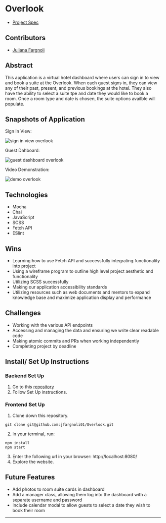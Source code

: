 # Overlook

- [Project Spec](https://frontend.turing.edu/projects/overlook.html)

## Contributors

- [Juliana Fargnoli](https://github.com/jfargnoli01)

## Abstract

This application is a virtual hotel dashboard where users can sign in to view and book a suite at the Overlook. When each guest signs in, they can view any of their past, present, and previous bookings at the hotel. They also have the ability to select a suite tpe and date they would like to book a room. Once a room type and date is chosen, the suite options availble will populate.

## Snapshots of Application

Sign In View:

![sign in view overlook]()

Guest Dahboard:

![guest dashboard overlook]()

Video Demonstration:

![demo overlook]()

## Technologies

- Mocha
- Chai
- JavaScript
- SCSS
- Fetch API
- ESlint

## Wins

- Learning how to use Fetch API and successfully integrating functionality into project
- Using a wireframe program to outline high level project aesthetic and functionality
- Utilizing SCSS successfully
- Making our application accessibility standards  
- Utilizing resources such as web documents and mentors to expand knowledge base and maximize application display and performance

## Challenges

- Working with the various API endpoints
- Accessing and managing the data and ensuring we write clear readable code
- Making atomic commits and PRs when working independently 
- Completing project by deadline

## Install/ Set Up Instructions

### Backend Set Up

1. Go to this [repository](https://github.com/turingschool-examples/overlook-api)
2. Follow Set Up instructions.

### Frontend Set Up

1. Clone down this repository.
  ```
  git clone git@github.com:jfargnoli01/Overlook.git
  ```
2. In your terminal, run:
  ```
  npm install
  npm start
  ```
3. Enter the following url in your browser: http://localhost:8080/
4. Explore the website.

## Future Features

- Add photos to room suite cards in dashboard
- Add a manager class, allowing them log into the dashboard with a separate username and password
- Include calendar modal to allow guests to select a date they wish to book their room
---
